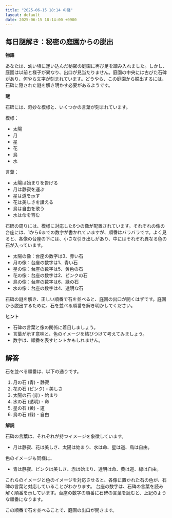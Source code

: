 ```yaml
---
title: "2025-06-15 18:14 の謎"
layout: default
date: 2025-06-15 18:14:00 +0900
---
```

## 毎日謎解き：秘密の庭園からの脱出

**物語**

あなたは、幼い頃に迷い込んだ秘密の庭園に再び足を踏み入れました。しかし、庭園は以前と様子が異なり、出口が見当たりません。庭園の中央には古びた石碑があり、何やら文字が刻まれています。どうやら、この庭園から脱出するには、石碑に隠された謎を解き明かす必要があるようです。

**謎**

石碑には、奇妙な模様と、いくつかの言葉が刻まれています。

模様：
*   太陽
*   月
*   星
*   花
*   鳥
*   水

言葉：
*   太陽は始まりを告げる
*   月は静寂を運ぶ
*   星は道を示す
*   花は美しさを讃える
*   鳥は自由を歌う
*   水は命を育む

石碑の周りには、模様に対応した6つの像が配置されています。それぞれの像の台座には、1から6までの数字が書かれていますが、順番はバラバラです。よく見ると、各像の台座の下には、小さな引き出しがあり、中にはそれぞれ異なる色の石が入っています。

*   太陽の像：台座の数字は3、赤い石
*   月の像：台座の数字は1、青い石
*   星の像：台座の数字は5、黄色の石
*   花の像：台座の数字は2、ピンクの石
*   鳥の像：台座の数字は6、緑の石
*   水の像：台座の数字は4、透明な石

石碑の謎を解き、正しい順番で石を並べると、庭園の出口が開くはずです。庭園から脱出するために、石を並べる順番を解き明かしてください。

**ヒント**

*   石碑の言葉と像の関係に着目しましょう。
*   言葉が示す意味と、色のイメージを結びつけて考えてみましょう。
*   数字は、順番を表すヒントかもしれません。

## 解答

石を並べる順番は、以下の通りです。

1.  月の石 (青) - 静寂
2.  花の石 (ピンク) - 美しさ
3.  太陽の石 (赤) - 始まり
4.  水の石 (透明) - 命
5.  星の石 (黄) - 道
6.  鳥の石 (緑) - 自由

**解説**

石碑の言葉は、それぞれが持つイメージを象徴しています。
*   月は静寂、花は美しさ、太陽は始まり、水は命、星は道、鳥は自由。

色のイメージも同様に、
*   青は静寂、ピンクは美しさ、赤は始まり、透明は命、黄は道、緑は自由。

これらのイメージと色のイメージを対応させると、各像に置かれた石の色が、石碑の言葉と対応していることがわかります。
台座の数字は、石碑の言葉を読み解く順番を示しています。台座の数字の順番に石碑の言葉を読むと、上記のような順番になります。

この順番で石を並べることで、庭園の出口が開きます。
